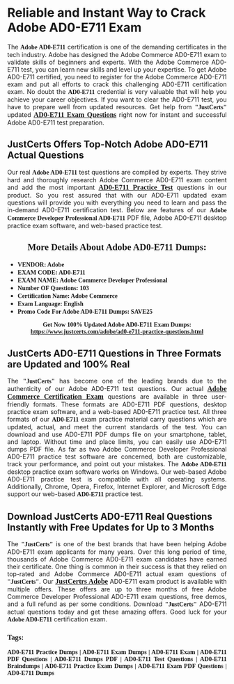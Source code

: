 <h1><strong>Reliable and Instant Way to Crack Adobe AD0-E711 Exam</strong></h1>

<p style="text-align: justify;">The <span style="font-family:Georgia,serif;"><strong>Adobe AD0-E711</strong></span> certification is one of the demanding certificates in the tech industry. Adobe has designed the Adobe Commerce AD0-E711 exam to validate skills of beginners and experts. With the Adobe Commerce AD0-E711 test, you can learn new skills and level up your expertise. To get Adobe AD0-E711 certified, you need to register for the Adobe Commerce AD0-E711 exam and put all efforts to crack this challenging AD0-E711 certification exam. No doubt the <span style="font-family:Georgia,serif;"><strong> AD0-E711</strong></span> credential is very valuable that will help you achieve your career objectives. If you want to clear the AD0-E711 test, you have to prepare well from updated resources. Get help from <span style="font-size:14px;"><span style="font-family:Georgia,serif;"><strong>"JustCerts"</strong></span></span> updated <a href="https://www.justcerts.com/adobe/ad0-e711-practice-questions.html"><span style="font-size:16px;"><span style="font-family:Georgia,serif;"><strong>AD0-E711 Exam Questions</strong></span></span></a> right now for instant and successful Adobe AD0-E711 test preparation.</p>

<h2><strong>JustCerts Offers Top-Notch Adobe AD0-E711 Actual Questions </strong></h2>

<p style="text-align: justify;">Our real <span style="font-family:Georgia,serif;"><strong>Adobe AD0-E711</strong></span> test questions are compiled by experts. They strive hard and thoroughly research Adobe Commerce AD0-E711 exam content and add the most important <a href="https://www.justcerts.com/adobe/ad0-e711-practice-questions.html"><span style="font-size:16px;"><span style="font-family:Georgia,serif;"><strong>AD0-E711 Practice Test</strong></span></span></a> questions in our product. So you rest assured that with our AD0-E711 updated exam questions will provide you with everything you need to learn and pass the in-demand AD0-E711 certification test. Below are features of our <span style="font-family:Georgia,serif;"><strong>Adobe Commerce Developer Professional AD0-E711</strong></span> PDF file, Adobe AD0-E711 desktop practice exam software, and web-based practice test.</p>

<h2 style="text-align: center;"><strong><span style="font-family:Georgia,serif;">More Details About Adobe AD0-E711 Dumps:</span></strong></h2>

<ul>
	<li style="text-align: justify;"><span style="font-size:14px;"><span style="font-family:Georgia,serif;"><strong>VENDOR: Adobe</strong></span></span></li>
	<li style="text-align: justify;"><span style="font-size:14px;"><span style="font-family:Georgia,serif;"><strong>EXAM CODE: AD0-E711</strong></span></span></li>
	<li style="text-align: justify;"><span style="font-size:14px;"><span style="font-family:Georgia,serif;"><strong>EXAM NAME: Adobe Commerce Developer Professional</strong></span></span></li>
	<li style="text-align: justify;"><span style="font-size:14px;"><span style="font-family:Georgia,serif;"><strong>Number OF Questions: 103</strong></span></span></li>
	<li style="text-align: justify;"><span style="font-size:14px;"><span style="font-family:Georgia,serif;"><strong>Certification Name: Adobe Commerce</strong></span></span></li>
	<li style="text-align: justify;"><span style="font-size:14px;"><span style="font-family:Georgia,serif;"><strong>Exam Language: English</strong></span></span></li>
	<li style="text-align: justify;"><span style="font-size:14px;"><span style="font-family:Georgia,serif;"><strong>Promo Code For Adobe AD0-E711 Dumps: SAVE25</strong></span></span></li>
</ul>

<p style="text-align: center;"><strong><span style="font-family:Georgia,serif;"><span style="font-size:14px;">Get Now 100% Updated Adobe AD0-E711 Exam Dumps:</span> <a href="https://www.justcerts.com/adobe/ad0-e711-practice-questions.html">https://www.justcerts.com/adobe/ad0-e711-practice-questions.html</a></span></strong></p>

<h2><strong>JustCerts AD0-E711 Questions in Three Formats are Updated and 100% Real</strong></h2>

<p style="text-align: justify;">The <span style="font-size:14px;"><span style="font-family:Georgia,serif;"><strong>"JustCerts"</strong></span></span> has become one of the leading brands due to the authenticity of our Adobe AD0-E711 test questions. Our actual <a href="https://www.justcerts.com/adobe/adobe-commerce-certification-exams.html"><span style="font-size:16px;"><span style="font-family:Georgia,serif;"><strong>Adobe Commerce Certification Exam</strong></span></span></a> questions are available in three user-friendly formats. These formats are AD0-E711 PDF questions, desktop practice exam software, and a web-based AD0-E711 practice test. All three formats of our <strong><span style="font-family:Georgia,serif;"> AD0-E711</span></strong> exam practice material carry questions which are updated, actual, and meet the current standards of the test. You can download and use AD0-E711 PDF dumps file on your smartphone, tablet, and laptop. Without time and place limits, you can easily use AD0-E711 dumps PDF file. As far as two Adobe Commerce Developer Professional AD0-E711 practice test software are concerned, both are customizable, track your performance, and point out your mistakes. The <span style="font-family:Georgia,serif;"><strong>Adobe AD0-E711</strong></span> desktop practice exam software works on Windows. Our web-based Adobe AD0-E711 practice test is compatible with all operating systems. Additionally, Chrome, Opera, Firefox, Internet Explorer, and Microsoft Edge support our web-based <span style="font-family:Georgia,serif;"><strong>AD0-E711 </strong></span> practice test.</p>

<h2><strong>Download JustCerts AD0-E711 Real Questions Instantly with Free Updates for Up to 3 Months</strong></h2>

<p style="text-align: justify;">The <span style="font-family:Georgia,serif;"><span style="font-size:14px;"><strong>"JustCerts"</strong></span></span> is one of the best brands that have been helping Adobe AD0-E711 exam applicants for many years. Over this long period of time, thousands of Adobe Commerce AD0-E711 exam candidates have earned their certificate. One thing is common in their success is that they relied on top-rated and Adobe Commerce AD0-E711 actual exam questions of <span style="font-family:Georgia,serif;"><span style="font-size:14px;"><strong>"JustCerts"</strong></span></span>. Our <a href="https://www.justcerts.com/adobe-certification-exams.html"><span style="font-size:16px;"><span style="font-family:Georgia,serif;"><strong>JustCertrs Adobe</strong></span></span></a> AD0-E711 exam product is available with multiple offers. These offers are up to three months of free Adobe Commerce Developer Professional AD0-E711 exam questions, free demos, and a full refund as per some conditions. Download <span style="font-family:Georgia,serif;"><span style="font-size:14px;"><strong>"JustCerts"</strong></span></span> AD0-E711 actual questions today and get these amazing offers. Good luck for your <span style="font-family:Georgia,serif;"><strong>Adobe AD0-E711</strong></span> certification exam.</p>

<h3 style="text-align: justify;"><span style="font-family:Georgia,serif;"><strong>Tags:</strong></span></h3>

<p style="text-align: justify;"><span style="font-family:Georgia,serif;"><strong>AD0-E711 Practice Dumps | AD0-E711 Exam Dumps | AD0-E711 Exam | AD0-E711 PDF Questions | AD0-E711 Dumps PDF | AD0-E711 Test Questions | AD0-E711 Braindumps | AD0-E711 Practice Exam Dumps | AD0-E711 Exam PDF Questions | AD0-E711 Dumps</strong></span></p>
